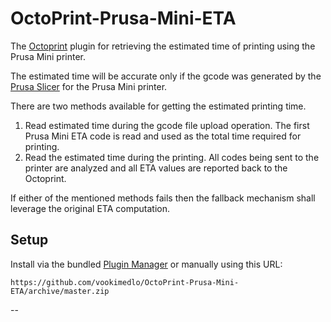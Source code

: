 # OctoPrint-Prusa-Mini-ETA

The [Octoprint][1] plugin for retrieving the estimated time of printing using the Prusa Mini printer.

The estimated time will be accurate only if the gcode was generated by the [Prusa Slicer][2]
for the Prusa Mini printer.

There are two methods available for getting the estimated printing time.

1. Read estimated time during the gcode file upload operation.
   The first Prusa Mini ETA code is read and used as the total time required for printing. 
2. Read the estimated time during the printing.
   All codes being sent to the printer are analyzed and all ETA values are reported back to the Octoprint.

If either of the mentioned methods fails then the fallback mechanism shall leverage the original ETA computation.

## Setup

Install via the bundled [Plugin Manager](https://docs.octoprint.org/en/master/bundledplugins/pluginmanager.html)
or manually using this URL:

    https://github.com/vookimedlo/OctoPrint-Prusa-Mini-ETA/archive/master.zip

--

[1]: https://octoprint.org/
[2]: https://www.prusa3d.com/prusaslicer/

